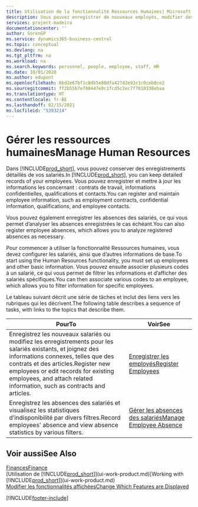 ```yaml
---
title: Utilisation de la fonctionnalité Ressources Humaines| Microsoft Docs
description: Vous pouvez enregistrer de nouveaux employés, modifier des informations sur le personnel existant, et enregistrer et analyser les absences.
services: project-madeira
documentationcenter: ''
author: SorenGP
ms.service: dynamics365-business-central
ms.topic: conceptual
ms.devlang: na
ms.tgt_pltfrm: na
ms.workload: na
ms.search.keywords: personnel, people, employee, staff, HR
ms.date: 10/01/2020
ms.author: edupont
ms.openlocfilehash: 6bd2e67bf1c8db5e80dfa427d2e92c1c0ceb0ce2
ms.sourcegitcommit: ff2b55b7e790447e0c1fcd5c2ec7f7610338ebaa
ms.translationtype: HT
ms.contentlocale: fr-BE
ms.lasthandoff: 02/15/2021
ms.locfileid: "5393214"
---
```

# <a name="manage-human-resources"></a><span data-ttu-id="14c86-103">Gérer les ressources humaines</span><span class="sxs-lookup"><span data-stu-id="14c86-103">Manage Human Resources</span></span>
<span data-ttu-id="14c86-104">Dans [!INCLUDE[prod_short](includes/prod_short.md)], vous pouvez conserver des enregistrements détaillés de vos salariés.</span><span class="sxs-lookup"><span data-stu-id="14c86-104">In [!INCLUDE[prod_short](includes/prod_short.md)], you can keep detailed records of your employees.</span></span> <span data-ttu-id="14c86-105">Vous pouvez enregistrer et mettre à jour les informations les concernant : contrats de travail, informations confidentielles, qualifications et contacts.</span><span class="sxs-lookup"><span data-stu-id="14c86-105">You can register and maintain employee information, such as employment contracts, confidential information, qualifications, and employee contacts.</span></span>

<span data-ttu-id="14c86-106">Vous pouvez également enregistrer les absences des salariés, ce qui vous permet d’analyser les absences enregistrées le cas échéant.</span><span class="sxs-lookup"><span data-stu-id="14c86-106">You can also register employee absences, which allows you to analyze registered absences as necessary.</span></span>

<span data-ttu-id="14c86-107">Pour commencer à utiliser la fonctionnalité Ressources humaines, vous devez configurer les salariés, ainsi que d’autres informations de base.</span><span class="sxs-lookup"><span data-stu-id="14c86-107">To start using the Human Resources functionality, you must set up employees and other basic information.</span></span> <span data-ttu-id="14c86-108">Vous pouvez ensuite associer plusieurs codes à un salarié, ce qui vous permet de filtrer les informations et d’afficher des salariés spécifiques.</span><span class="sxs-lookup"><span data-stu-id="14c86-108">You can then associate various codes to an employee, which allows you to filter information for specific employees.</span></span>

<span data-ttu-id="14c86-109">Le tableau suivant décrit une série de tâches et inclut des liens vers les rubriques qui les décrivent.</span><span class="sxs-lookup"><span data-stu-id="14c86-109">The following table describes a sequence of tasks, with links to the topics that describe them.</span></span>

| <span data-ttu-id="14c86-110">Pour</span><span class="sxs-lookup"><span data-stu-id="14c86-110">To</span></span> | <span data-ttu-id="14c86-111">Voir</span><span class="sxs-lookup"><span data-stu-id="14c86-111">See</span></span> |
| --- | --- |
| <span data-ttu-id="14c86-112">Enregistrez les nouveaux salariés ou modifiez les enregistrements pour les salariés existants, et joignez des informations connexes, telles que des contrats et des articles.</span><span class="sxs-lookup"><span data-stu-id="14c86-112">Register new employees or edit records for existing employees, and attach related information, such as contracts and articles.</span></span> |[<span data-ttu-id="14c86-113">Enregistrer les employés</span><span class="sxs-lookup"><span data-stu-id="14c86-113">Register Employees</span></span>](hr-how-register-employees.md) |
| <span data-ttu-id="14c86-114">Enregistrez les absences des salariés et visualisez les statistiques d’indisponibilité par divers filtres.</span><span class="sxs-lookup"><span data-stu-id="14c86-114">Record employees' absence and view absence statistics by various filters.</span></span> |[<span data-ttu-id="14c86-115">Gérer les absences des salariés</span><span class="sxs-lookup"><span data-stu-id="14c86-115">Manage Employee Absence</span></span>](hr-how-manage-absence.md) |

## <a name="see-also"></a><span data-ttu-id="14c86-116">Voir aussi</span><span class="sxs-lookup"><span data-stu-id="14c86-116">See Also</span></span>
[<span data-ttu-id="14c86-117">Finances</span><span class="sxs-lookup"><span data-stu-id="14c86-117">Finance</span></span>](finance.md)  
<span data-ttu-id="14c86-118">[Utilisation de [!INCLUDE[prod_short](includes/prod_short.md)]](ui-work-product.md)</span><span class="sxs-lookup"><span data-stu-id="14c86-118">[Working with [!INCLUDE[prod_short](includes/prod_short.md)]](ui-work-product.md)</span></span>  
[<span data-ttu-id="14c86-119">Modifier les fonctionnalités affichées</span><span class="sxs-lookup"><span data-stu-id="14c86-119">Change Which Features are Displayed</span></span>](ui-experiences.md)        


[!INCLUDE[footer-include](includes/footer-banner.md)]